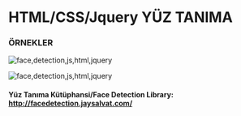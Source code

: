 # HTML/CSS/Jquery YÜZ TANIMA
### ÖRNEKLER 
![face,detection,js,html,jquery](https://github.com/MelihGuler/html_css_js/blob/master/yuzTanima/photos/Capture0.PNG)

![face,detection,js,html,jquery](https://github.com/MelihGuler/html_css_js/blob/master/yuzTanima/photos/Capture1.PNG)

#### Yüz Tanıma Kütüphansi/Face Detection Library: http://facedetection.jaysalvat.com/
